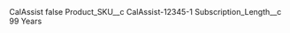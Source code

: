 <?xml version="1.0" encoding="UTF-8"?>
<CustomMetadata xmlns="http://soap.sforce.com/2006/04/metadata" xmlns:xsi="http://www.w3.org/2001/XMLSchema-instance" xmlns:xsd="http://www.w3.org/2001/XMLSchema">
    <label>CalAssist</label>
    <protected>false</protected>
    <values>
        <field>Product_SKU__c</field>
        <value xsi:type="xsd:string">CalAssist-12345-1</value>
    </values>
    <values>
        <field>Subscription_Length__c</field>
        <value xsi:type="xsd:string">99 Years</value>
    </values>
</CustomMetadata>
